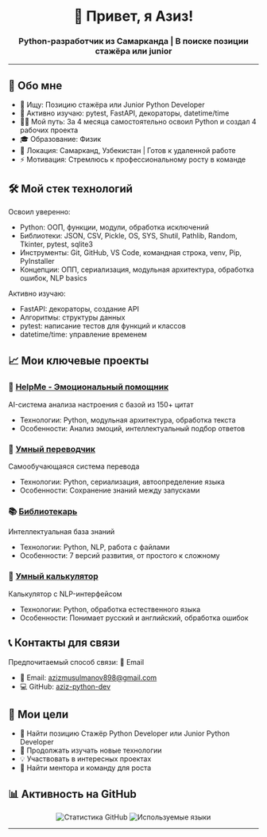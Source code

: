 <h1 align="center">👋 Привет, я Азиз!</h1>
<h3 align="center">Python-разработчик из Самарканда | В поиске позиции стажёра или junior</h3>

---

## 🚀 Обо мне

- 🔭 Ищу: Позицию стажёра или Junior Python Developer
- 🌱 Активно изучаю: pytest, FastAPI, декораторы, datetime/time
- 👨‍💻 Мой путь: За 4 месяца самостоятельно освоил Python и создал 4 рабочих проекта
- 🎓 Образование: Физик 
- 📍 Локация: Самарканд, Узбекистан | Готов к удаленной работе
- ⚡️ Мотивация: Стремлюсь к профессиональному росту в команде

## 🛠 Мой стек технологий

Освоил уверенно:
- Python: ООП, функции, модули, обработка исключений
- Библиотеки: JSON, CSV, Pickle, OS, SYS, Shutil, Pathlib, Random, Tkinter, pytest, sqlite3
- Инструменты: Git, GitHub, VS Code, командная строка, venv, Pip, PyInstaller
- Концепции: ОПП, сериализация, модульная архитектура, обработка ошибок, NLP basics

Активно изучаю:
- FastAPI: декораторы, создание API
- Алгоритмы: структуры данных
- pytest: написание тестов для функций и классов
- datetime/time: управление временем

## 📈 Мои ключевые проекты

### 🧠 [HelpMe - Эмоциональный помощник](https://github.com/aziz-python-dev/helpme)
AI-система анализа настроения с базой из 150+ цитат
- Технологии: Python, модульная архитектура, обработка текста
- Особенности: Анализ эмоций, интеллектуальный подбор ответов

### 🔄 [Умный переводчик](https://github.com/aziz-python-dev/smart-translator)
Самообучающаяся система перевода
- Технологии: Python, сериализация, автоопределение языка
- Особенности: Сохранение знаний между запусками

### 📚 [Библиотекарь](https://github.com/aziz-python-dev/librarian-knowledge-system)
Интеллектуальная база знаний
- Технологии: Python, NLP, работа с файлами
- Особенности: 7 версий развития, от простого к сложному

### 🧮 [Умный калькулятор](https://github.com/aziz-python-dev/smart-calculator)
Калькулятор с NLP-интерфейсом
- Технологии: Python, обработка естественного языка
- Особенности: Понимает русский и английский, обработка ошибок

## 📞 Контакты для связи

Предпочитаемый способ связи: 📧 Email

- 📧 Email: [azizmusulmanov898@gmail.com](mailto:azizmusulmanov898@gmail.com)
- 💻 GitHub: [aziz-python-dev](https://github.com/aziz-python-dev)


## 🎯 Мои цели

- 🚀 Найти позицию Стажёр Python Developer или Junior Python Developer
- 🌱 Продолжать изучать новые технологии
- 💡 Участвовать в интересных проектах
- 👥 Найти ментора и команду для роста


## 📊 Активность на GitHub

<div align="center">
  
![Статистика GitHub](https://github-readme-stats.vercel.app/api?username=aziz-python-dev&show_icons=true&theme=radical&hide_title=true)
![Используемые языки](https://github-readme-stats.vercel.app/api/top-langs/?username=aziz-python-dev&layout=compact&theme=radical)

</div>

---
